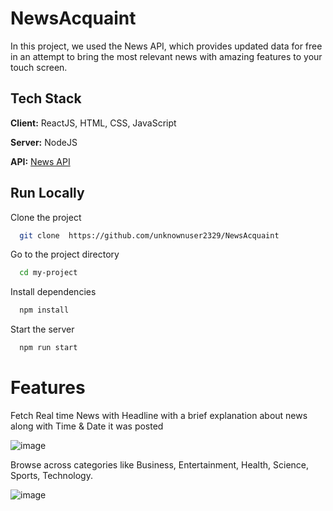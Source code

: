 # NewsAcquaint
In this project, we used the News API, which provides updated data for free in an attempt to bring the most relevant news with amazing features to your touch screen.

## Tech Stack

**Client:** ReactJS, HTML, CSS, JavaScript

**Server:** NodeJS

**API:** [News API](https://newsapi.org/)



## Run Locally

Clone the project

```bash
  git clone  https://github.com/unknownuser2329/NewsAcquaint
```

Go to the project directory

```bash
  cd my-project
```

Install dependencies

```bash
  npm install
```

Start the server

```bash
  npm run start
```
 
 # Features
 Fetch Real time News with Headline with a brief explanation about news along with Time & Date it was posted
 
![image](https://user-images.githubusercontent.com/85068589/188365473-0f59ecdf-9eda-4304-89b8-4097ae13d7ac.png)


Browse across categories like Business, Entertainment, Health, Science, Sports, Technology.

![image](https://user-images.githubusercontent.com/85068589/188366083-e09db853-3688-4ec4-bc9d-d4894c94df45.png)

 
 

  
  
